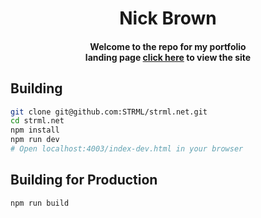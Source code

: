<h1 align="center">Nick Brown</h1>

<h4 align="center">Welcome to the repo for my portfolio<br>landing page <a href="https://para-programmer.github.io" target="blank">click here</a> to view the site</h4>


Building
--------

```bash
git clone git@github.com:STRML/strml.net.git
cd strml.net
npm install
npm run dev
# Open localhost:4003/index-dev.html in your browser
```

Building for Production
--------

```bash
npm run build
```
